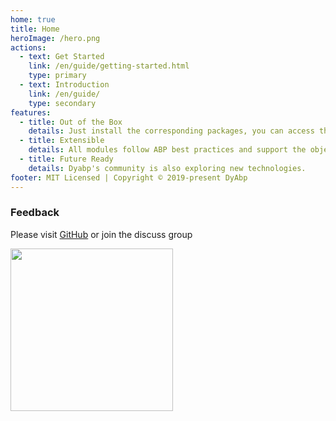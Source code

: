 ```yaml
---
home: true
title: Home
heroImage: /hero.png
actions:
  - text: Get Started
    link: /en/guide/getting-started.html
    type: primary
  - text: Introduction
    link: /en/guide/
    type: secondary
features:
  - title: Out of the Box
    details: Just install the corresponding packages, you can access the corresponding module functions, saving you a lot of development times.
  - title: Extensible
    details: All modules follow ABP best practices and support the object extension system to meet the hierarchical requirements of functions and vertical domains.
  - title: Future Ready
    details: Dyabp's community is also exploring new technologies.
footer: MIT Licensed | Copyright © 2019-present DyAbp
---
```


### Feedback

Please visit [GitHub](https://github.com/dyabp/dyabp) or join the discuss group

<img src="https://dyabp.github.io/qq.png" width="260" />
